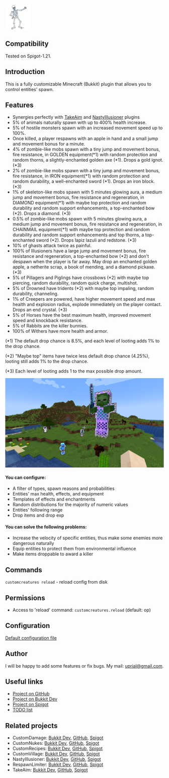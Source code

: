 ![CustomCreatures Logo](images/customcreatures-logo.png)

## Compatibility

Tested on Spigot-1.21.

## Introduction

This is a fully customizable Minecraft (Bukkit) plugin that allows you to control entities' spawn.

## Features

* Synergies perfectly with [TakeAim](https://github.com/uprial/takeaim) and [NastyIllusioner](https://github.com/uprial/nastyillusioner) plugins
* 5% of animals naturally spawn with up to 400% health increase.
* 5% of hostile monsters spawn with an increased movement speed up to 100%.
* Once killed, a player respawns with an apple in hand and a small jump and movement bonus for a minute.
* 4% of zombie-like mobs spawn with a tiny jump and movement bonus, fire resistance, in GOLDEN equipment(*1) with random protection and random thorns, a slightly-enchanted golden axe (*1). Drops a gold ignot. (*3)
* 2% of zombie-like mobs spawn with a tiny jump and movement bonus, fire resistance, in IRON equipment(*1) with random protection and random durability, a well-enchanted sword (*1). Drops an iron block. (*3)
* 1% of skeleton-like mobs spawn with 5 minutes glowing aura, a medium jump and movement bonus, fire resistance and regeneration, in DIAMOND equipment(*1) with maybe top protection and random durability and random support enhancements, a top-enchanted bow (*2). Drops a diamond. (*3)
* 0.5% of zombie-like mobs spawn with 5 minutes glowing aura, a medium jump and movement bonus, fire resistance and regeneration, in CHAINMAIL equipment(*1) with maybe top protection and random durability and random support enhancements and top thorns, a top-enchanted sword (*2). Drops lapiz lazuli and redstone. (*3)
* 10% of ghasts attack twice as painful.
* 100% of Illusioners have a large jump and movement bonus, fire resistance and regeneration, a top-enchanted bow (*2) and don't despawn when the player is far away. May drop an enchanted golden apple, a netherite scrap, a book of mending, and a diamond pickaxe. (*3)
* 5% of Pillagers and Piglings have crossbows (*2) with maybe top piercing, random durability, random quick charge, multishot.
* 5% of Drowned have tridents (*2) with maybe top impaling, random durability, channeling.
* 1% of Creepers are powered, have higher movement speed and max health and explosion radius, explode immediately on the player contact. Drops an end crystal. (*3)
* 5% of Horses have the best maximum health, improved movement speed and knockback resistance.
* 5% of Rabbits are the killer bunnies.
* 100% of Withers have more health and armor.

(*1) The default drop chance is 8.5%, and each level of looting adds 1% to the drop chance.

(*2) "Maybe top" items have twice less default drop chance (4.25%), looting still adds 1% to the drop chance.

(*3) Each level of looting adds 1 to the max possible drop amount.

![CustomCreatures Promo](images/customcreatures-promo.png)

#### You can configure:
* A filter of types, spawn reasons and probabilities
* Entities' max health, effects, and equipment
* Templates of effects and enchantments
* Random distributions for the majority of numeric values
* Entities' following range
* Drop items and drop exp

#### You can solve the following problems:
* Increase the velocity of specific entities, thus make some enemies more dangerous naturally
* Equip entities to protect them from environmental influence
* Make items droppable to award a killer

## Commands

`customcreatures reload` - reload config from disk

## Permissions

* Access to 'reload' command:
`customcreatures.reload` (default: op)

## Configuration
[Default configuration file](src/main/resources/config.yml)

## Author
I will be happy to add some features or fix bugs. My mail: uprial@gmail.com.

## Useful links
* [Project on GitHub](https://github.com/uprial/customcreatures/)
* [Project on Bukkit Dev](http://dev.bukkit.org/bukkit-plugins/customcreatures/)
* [Project on Spigot](https://www.spigotmc.org/resources/customcreatures.68711/)
* [TODO list](TODO.md)

## Related projects
* CustomDamage: [Bukkit Dev](http://dev.bukkit.org/bukkit-plugins/customdamage/), [GitHub](https://github.com/uprial/customdamage), [Spigot](https://www.spigotmc.org/resources/customdamage.68712/)
* CustomNukes: [Bukkit Dev](http://dev.bukkit.org/bukkit-plugins/customnukes/), [GitHub](https://github.com/uprial/customnukes), [Spigot](https://www.spigotmc.org/resources/customnukes.68710/)
* CustomRecipes: [Bukkit Dev](https://dev.bukkit.org/projects/custom-recipes), [GitHub](https://github.com/uprial/customrecipes/), [Spigot](https://www.spigotmc.org/resources/customrecipes.89435/)
* CustomVillage: [Bukkit Dev](http://dev.bukkit.org/bukkit-plugins/customvillage/), [GitHub](https://github.com/uprial/customvillage/), [Spigot](https://www.spigotmc.org/resources/customvillage.69170/)
* NastyIllusioner: [Bukkit Dev](https://legacy.curseforge.com/minecraft/bukkit-plugins/nastyillusioner), [GitHub](https://github.com/uprial/nastyillusioner), [Spigot](https://www.spigotmc.org/resources/nastyillusioner.109715/)
* RespawnLimiter: [Bukkit Dev](https://www.curseforge.com/minecraft/bukkit-plugins/respawn-limiter), [GitHub](https://github.com/uprial/respawnlimiter/), [Spigot](https://www.spigotmc.org/resources/respawnlimiter.106469/)
* TakeAim: [Bukkit Dev](https://dev.bukkit.org/projects/takeaim), [GitHub](https://github.com/uprial/takeaim), [Spigot](https://www.spigotmc.org/resources/takeaim.68713/)

